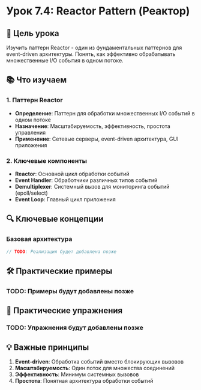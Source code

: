# Урок 7.4: Reactor Pattern (Реактор)

## 🎯 Цель урока
Изучить паттерн Reactor - один из фундаментальных паттернов для event-driven архитектуры. Понять, как эффективно обрабатывать множественные I/O события в одном потоке.

## 📚 Что изучаем

### 1. Паттерн Reactor
- **Определение**: Паттерн для обработки множественных I/O событий в одном потоке
- **Назначение**: Масштабируемость, эффективность, простота управления
- **Применение**: Сетевые серверы, event-driven архитектура, GUI приложения

### 2. Ключевые компоненты
- **Reactor**: Основной цикл обработки событий
- **Event Handler**: Обработчики различных типов событий
- **Demultiplexer**: Системный вызов для мониторинга событий (epoll/select)
- **Event Loop**: Главный цикл приложения

## 🔍 Ключевые концепции

### Базовая архитектура
```cpp
// TODO: Реализация будет добавлена позже
```

## 🛠️ Практические примеры

### TODO: Примеры будут добавлены позже

## 🎯 Практические упражнения

### TODO: Упражнения будут добавлены позже

## 💡 Важные принципы

1. **Event-driven**: Обработка событий вместо блокирующих вызовов
2. **Масштабируемость**: Один поток для множества соединений
3. **Эффективность**: Минимум системных вызовов
4. **Простота**: Понятная архитектура обработки событий

